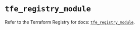 # `tfe_registry_module`

Refer to the Terraform Registry for docs: [`tfe_registry_module`](https://registry.terraform.io/providers/hashicorp/tfe/0.65.1/docs/resources/registry_module).
